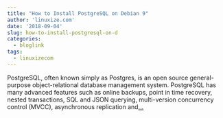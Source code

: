 ```yaml
---
title: "How to Install PostgreSQL on Debian 9"
author: 'linuxize.com'
date: '2018-09-04'
slug: how-to-install-postgresql-on-d
categories:
  - bloglink
tags:
  - linuxizecom
---
```


PostgreSQL, often known simply as Postgres, is an open source general-purpose object-relational database management system. PostgreSQL has many advanced features such as online backups, point in time recovery, nested transactions, SQL and JSON querying, multi-version concurrency control (MVCC), asynchronous replication and[... <i class="fas fa-external-link-alt"></i>](https://linuxize.com/post/how-to-install-postgresql-on-debian-9/)

